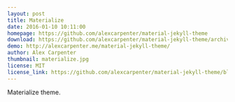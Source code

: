 ```yaml
---
layout: post
title: Materialize
date: 2016-01-10 10:11:00
homepage: https://github.com/alexcarpenter/material-jekyll-theme
download: https://github.com/alexcarpenter/material-jekyll-theme/archive/gh-pages.zip
demo: http://alexcarpenter.me/material-jekyll-theme/
author: Alex Carpenter
thumbnail: materialize.jpg
license: MIT
license_link: https://github.com/alexcarpenter/material-jekyll-theme/blob/gh-pages/LICENSE
---
```


Materialize theme.
